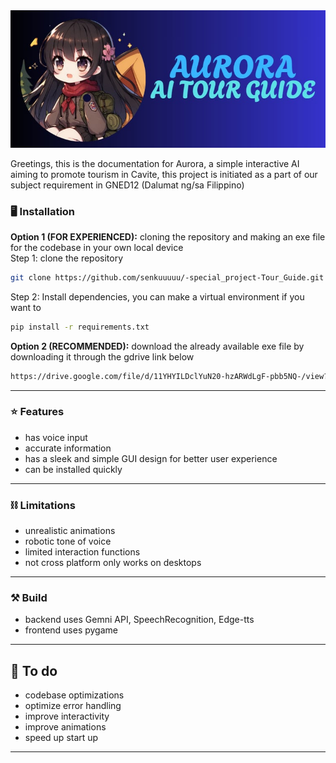 <div align="center">
  <img src="sprites\logo\Banner.jpg" alt="logo">
</div>


Greetings, this is the documentation for Aurora, a simple interactive AI aiming to promote tourism in Cavite, this project is initiated as a part of our subject requirement in GNED12 (Dalumat ng/sa Filippino)

### 🖥️ Installation
<b>Option 1 (FOR EXPERIENCED):</b> cloning the repository and making an exe file for the codebase in your own local device<br>
Step 1: clone the repository
```bash
git clone https://github.com/senkuuuuu/-special_project-Tour_Guide.git
```
Step 2: Install dependencies, you can make a virtual environment if you want to
```bash
pip install -r requirements.txt
```

<b>Option 2 (RECOMMENDED):</b> download the already available exe file by downloading it through the gdrive link below
```bash
https://drive.google.com/file/d/11YHYILDclYuN20-hzARWdLgF-pbb5NQ-/view?usp=sharing
```

--- 

### ⭐ Features
- has voice input
- accurate information
- has a sleek and simple GUI design for better user experience
- can be installed quickly
---

### ⛓️ Limitations
- unrealistic animations
- robotic tone of voice
- limited interaction functions
- not cross platform only works on desktops
---

### ⚒️ Build
- backend uses Gemni API, SpeechRecognition, Edge-tts
- frontend uses pygame 
---

## 📝 To do
- codebase optimizations
- optimize error handling
- improve interactivity
- improve animations
- speed up start up
---




